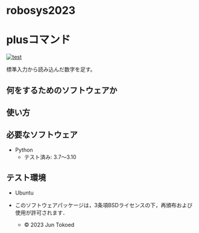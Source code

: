 # robosys2023
# plusコマンド
[![test](https://github.com/515629/robosys2023/actions/workflows/test.yml/badge.svg)](https://github.com/515629/robosys2023/actions/workflows/test.yml)

標準入力から読み込んだ数字を足す。

## 何をするためのソフトウェアか

## 使い方

## 必要なソフトウェア
* Python
  * テスト済み: 3.7〜3.10

## テスト環境
* Ubuntu

* このソフトウェアパッケージは，3条項BSDライセンスの下，再頒布および使用が許可されます．
  * © 2023 Jun Tokoed

